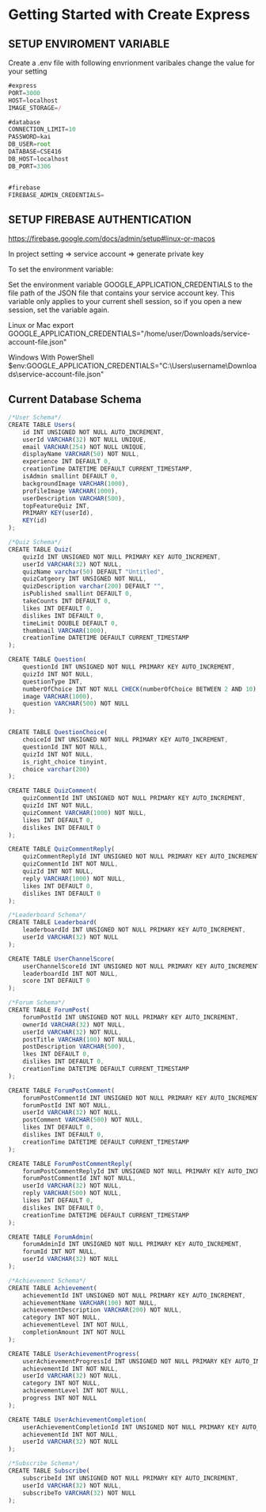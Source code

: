 # Getting Started with Create Express

## SETUP ENVIROMENT VARIABLE
Create a .env file with following envrionment varibales
change the value for your setting
```javascript
#express
PORT=3000
HOST=localhost
IMAGE_STORAGE=/

#database
CONNECTION_LIMIT=10
PASSWORD=kai
DB_USER=root
DATABASE=CSE416
DB_HOST=localhost
DB_PORT=3306


#firebase
FIREBASE_ADMIN_CREDENTIALS=

```

## SETUP FIREBASE AUTHENTICATION
https://firebase.google.com/docs/admin/setup#linux-or-macos

In project setting => service account => generate private key

To set the environment variable:

Set the environment variable GOOGLE_APPLICATION_CREDENTIALS to the file path of the JSON file that contains your service account key. This variable only applies to your current shell session, so if you open a new session, set the variable again.

Linux or Mac
export GOOGLE_APPLICATION_CREDENTIALS="/home/user/Downloads/service-account-file.json"

Windows With PowerShell
$env:GOOGLE_APPLICATION_CREDENTIALS="C:\Users\username\Downloads\service-account-file.json"


## Current Database Schema

```javascript
/*User Schema*/
CREATE TABLE Users(
    id INT UNSIGNED NOT NULL AUTO_INCREMENT,
    userId VARCHAR(32) NOT NULL UNIQUE,
    email VARCHAR(254) NOT NULL UNIQUE,
    displayName VARCHAR(50) NOT NULL,
    experience INT DEFAULT 0,
    creationTime DATETIME DEFAULT CURRENT_TIMESTAMP,
    isAdmin smallint DEFAULT 0,
    backgroundImage VARCHAR(1000),
    profileImage VARCHAR(1000),
    userDescription VARCHAR(500),
    topFeatureQuiz INT,
    PRIMARY KEY(userId),
    KEY(id)
);

/*Quiz Schema*/
CREATE TABLE Quiz(
	quizId INT UNSIGNED NOT NULL PRIMARY KEY AUTO_INCREMENT,
    userId VARCHAR(32) NOT NULL,
    quizName varchar(50) DEFAULT "Untitled",
    quizCatgeory INT UNSIGNED NOT NULL,
    quizDescription varchar(200) DEFAULT "",
    isPublished smallint DEFAULT 0,
    takeCounts INT DEFAULT 0,
    likes INT DEFAULT 0,
    dislikes INT DEFAULT 0,
    timeLimit DOUBLE DEFAULT 0,
    thumbnail VARCHAR(1000),
    creationTime DATETIME DEFAULT CURRENT_TIMESTAMP
);

CREATE TABLE Question(
	questionId INT UNSIGNED NOT NULL PRIMARY KEY AUTO_INCREMENT,
    quizId INT NOT NULL,
    questionType INT,
    numberOfChoice INT NOT NULL CHECK(numberOfChoice BETWEEN 2 AND 10),
    image VARCHAR(1000),
    question VARCHAR(500) NOT NULL
);


CREATE TABLE QuestionChoice(
	choiceId INT UNSIGNED NOT NULL PRIMARY KEY AUTO_INCREMENT,
    questionId INT NOT NULL,
    quizId INT NOT NULL,
    is_right_choice tinyint,
    choice varchar(200)
);

CREATE TABLE QuizComment(
	quizCommentId INT UNSIGNED NOT NULL PRIMARY KEY AUTO_INCREMENT,
    quizId INT NOT NULL,
    quizComment VARCHAR(1000) NOT NULL,
	likes INT DEFAULT 0,
    dislikes INT DEFAULT 0
);

CREATE TABLE QuizCommentReply(
	quizCommentReplyId INT UNSIGNED NOT NULL PRIMARY KEY AUTO_INCREMENT,
    quizCommentId INT NOT NULL,
    quizId INT NOT NULL,
	reply VARCHAR(1000) NOT NULL,
	likes INT DEFAULT 0,
    dislikes INT DEFAULT 0
);

/*Leaderboard Schema*/
CREATE TABLE Leaderboard(
	leaderboardId INT UNSIGNED NOT NULL PRIMARY KEY AUTO_INCREMENT,
    userId VARCHAR(32) NOT NULL 
);

CREATE TABLE UserChannelScore(
	userChannelScoreId INT UNSIGNED NOT NULL PRIMARY KEY AUTO_INCREMENT,
    leaderboardId INT NOT NULL,
    score INT DEFAULT 0
);

/*Forum Schema*/
CREATE TABLE ForumPost(
	forumPostId INT UNSIGNED NOT NULL PRIMARY KEY AUTO_INCREMENT,
    ownerId VARCHAR(32) NOT NULL,
    userId VARCHAR(32) NOT NULL,
	postTitle VARCHAR(100) NOT NULL,
    postDescription VARCHAR(500),
    lkes INT DEFAULT 0,
    dislikes INT DEFAULT 0,
    creationTime DATETIME DEFAULT CURRENT_TIMESTAMP
); 

CREATE TABLE ForumPostComment(
	forumPostCommentId INT UNSIGNED NOT NULL PRIMARY KEY AUTO_INCREMENT,
    forumPostId INT NOT NULL,
    userId VARCHAR(32) NOT NULL,
    postComment VARCHAR(500) NOT NULL,
    likes INT DEFAULT 0,
    dislikes INT DEFAULT 0,
    creationTime DATETIME DEFAULT CURRENT_TIMESTAMP
);

CREATE TABLE ForumPostCommentReply(
	forumPostCommentReplyId INT UNSIGNED NOT NULL PRIMARY KEY AUTO_INCREMENT,
    forumPostCommentId INT NOT NULL,
    userId VARCHAR(32) NOT NULL,
	reply VARCHAR(500) NOT NULL,
    likes INT DEFAULT 0,
    dislikes INT DEFAULT 0,
    creationTime DATETIME DEFAULT CURRENT_TIMESTAMP
);

CREATE TABLE ForumAdmin(
	forumAdminId INT UNSIGNED NOT NULL PRIMARY KEY AUTO_INCREMENT,
    forumId INT NOT NULL,
    userId VARCHAR(32) NOT NULL 
);

/*Achievement Schema*/
CREATE TABLE Achievement(
	achievementId INT UNSIGNED NOT NULL PRIMARY KEY AUTO_INCREMENT,
    achievementName VARCHAR(100) NOT NULL,
    achievementDescription VARCHAR(200) NOT NULL,
    category INT NOT NULL,
    achievementLevel INT NOT NULL,
    completionAmount INT NOT NULL
);

CREATE TABLE UserAchievementProgress(
	userAchievementProgressId INT UNSIGNED NOT NULL PRIMARY KEY AUTO_INCREMENT,
    achievementId INT NOT NULL,
    userId VARCHAR(32) NOT NULL,
	category INT NOT NULL,
    achievementLevel INT NOT NULL,
    progress INT NOT NULL
);

CREATE TABLE UserAchievementCompletion(
	userAchievementCompletionId INT UNSIGNED NOT NULL PRIMARY KEY AUTO_INCREMENT,
    achievementId INT NOT NULL,
    userId VARCHAR(32) NOT NULL
);

/*Subscribe Schema*/
CREATE TABLE Subscribe(
	subscribeId INT UNSIGNED NOT NULL PRIMARY KEY AUTO_INCREMENT,
    userId VARCHAR(32) NOT NULL,
    subscribeTo VARCHAR(32) NOT NULL
);

```


